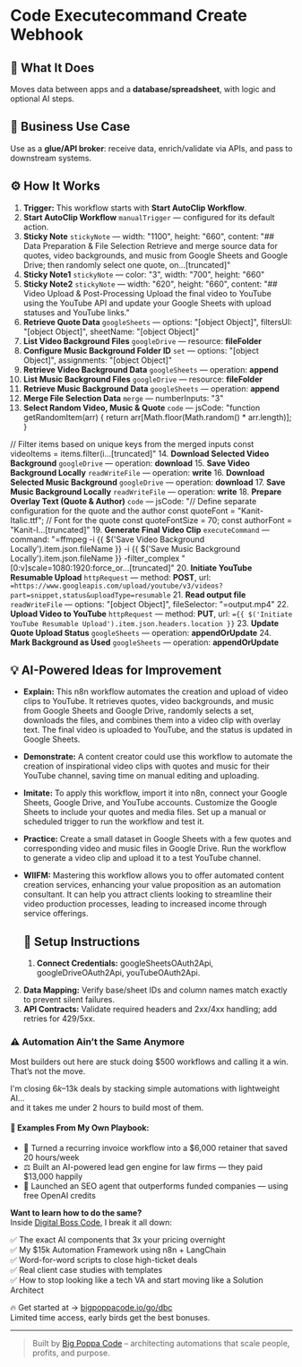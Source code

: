 # Code Executecommand Create Webhook
  ## 🚀 What It Does
  Moves data between apps and a **database/spreadsheet**, with logic and optional AI steps.
  
  ## 💼 Business Use Case
  Use as a **glue/API broker**: receive data, enrich/validate via APIs, and pass to downstream systems.
  
  ## ⚙️ How It Works
  1. **Trigger:** This workflow starts with **Start AutoClip Workflow**.
  2. **Start AutoClip Workflow** `manualTrigger` — configured for its default action.
3. **Sticky Note** `stickyNote` — width: "1100", height: "660", content: "## Data Preparation & File Selection
Retrieve and merge source data for quotes, video backgrounds, and music from Google Sheets and Google Drive; then randomly select one quote, on…[truncated]"
4. **Sticky Note1** `stickyNote` — color: "3", width: "700", height: "660"
5. **Sticky Note2** `stickyNote` — width: "620", height: "660", content: "## Video Upload & Post-Processing
Upload the final video to YouTube using the YouTube API and update your Google Sheets with upload statuses and YouTube links."
6. **Retrieve Quote Data** `googleSheets` — options: "[object Object]", filtersUI: "[object Object]", sheetName: "[object Object]"
7. **List Video Background Files** `googleDrive` — resource: **fileFolder**
8. **Configure Music Background Folder ID** `set` — options: "[object Object]", assignments: "[object Object]"
9. **Retrieve Video Background Data** `googleSheets` — operation: **append**
10. **List Music Background Files** `googleDrive` — resource: **fileFolder**
11. **Retrieve Music Background Data** `googleSheets` — operation: **append**
12. **Merge File Selection Data** `merge` — numberInputs: "3"
13. **Select Random Video, Music & Quote** `code` — jsCode: "function getRandomItem(arr) {
  return arr[Math.floor(Math.random() * arr.length)];
}

// Filter items based on unique keys from the merged inputs
const videoItems = items.filter(i…[truncated]"
14. **Download Selected Video Background** `googleDrive` — operation: **download**
15. **Save Video Background Locally** `readWriteFile` — operation: **write**
16. **Download Selected Music Background** `googleDrive` — operation: **download**
17. **Save Music Background Locally** `readWriteFile` — operation: **write**
18. **Prepare Overlay Text (Quote & Author)** `code` — jsCode: "// Define separate configuration for the quote and the author
const quoteFont = "Kanit-Italic.ttf";      // Font for the quote
const quoteFontSize = 70;
const authorFont = "Kanit-I…[truncated]"
19. **Generate Final Video Clip** `executeCommand` — command: "=ffmpeg -i {{ $('Save Video Background Locally').item.json.fileName }} -i {{ $('Save Music Background Locally').item.json.fileName }} -filter_complex "[0:v]scale=1080:1920:force_or…[truncated]"
20. **Initiate YouTube Resumable Upload** `httpRequest` — method: **POST**, url: `=https://www.googleapis.com/upload/youtube/v3/videos?part=snippet,status&uploadType=resumable`
21. **Read output file** `readWriteFile` — options: "[object Object]", fileSelector: "=output.mp4"
22. **Upload Video to YouTube** `httpRequest` — method: **PUT**, url: `={{ $('Initiate YouTube Resumable Upload').item.json.headers.location }}`
23. **Update Quote Upload Status** `googleSheets` — operation: **appendOrUpdate**
24. **Mark Background as Used** `googleSheets` — operation: **appendOrUpdate**
  
  ## 💡 AI-Powered Ideas for Improvement
  - **Explain:** This n8n workflow automates the creation and upload of video clips to YouTube. It retrieves quotes, video backgrounds, and music from Google Sheets and Google Drive, randomly selects a set, downloads the files, and combines them into a video clip with overlay text. The final video is uploaded to YouTube, and the status is updated in Google Sheets.

- **Demonstrate:** A content creator could use this workflow to automate the creation of inspirational video clips with quotes and music for their YouTube channel, saving time on manual editing and uploading.

- **Imitate:** To apply this workflow, import it into n8n, connect your Google Sheets, Google Drive, and YouTube accounts. Customize the Google Sheets to include your quotes and media files. Set up a manual or scheduled trigger to run the workflow and test it.

- **Practice:** Create a small dataset in Google Sheets with a few quotes and corresponding video and music files in Google Drive. Run the workflow to generate a video clip and upload it to a test YouTube channel.

- **WIIFM:** Mastering this workflow allows you to offer automated content creation services, enhancing your value proposition as an automation consultant. It can help you attract clients looking to streamline their video production processes, leading to increased income through service offerings.
  
  ## 🔧 Setup Instructions
  1. **Connect Credentials:** googleSheetsOAuth2Api, googleDriveOAuth2Api, youTubeOAuth2Api.
2. **Data Mapping:** Verify base/sheet IDs and column names match exactly to prevent silent failures.
3. **API Contracts:** Validate required headers and 2xx/4xx handling; add retries for 429/5xx.
  
### ⚠️ Automation Ain’t the Same Anymore

Most builders out here are stuck doing $500 workflows and calling it a win.  
That’s not the move.  

I'm closing $6k–$13k deals by stacking simple automations with lightweight AI...  
and it takes me under 2 hours to build most of them.

#### 🧠 Examples From My Own Playbook:
- 🔁 Turned a recurring invoice workflow into a $6,000 retainer that saved 20 hours/week  
- ⚖️ Built an AI-powered lead gen engine for law firms — they paid $13,000 happily  
- 🚀 Launched an SEO agent that outperforms funded companies — using free OpenAI credits  

**Want to learn how to do the same?**  
Inside [Digital Boss Code](https://bigpoppacode.io/go/dbc), I break it all down:

✅ The exact AI components that 3x your pricing overnight  
✅ My $15k Automation Framework using n8n + LangChain  
✅ Word-for-word scripts to close high-ticket deals  
✅ Real client case studies with templates  
✅ How to stop looking like a tech VA and start moving like a Solution Architect  

🔥 Get started at → [bigpoppacode.io/go/dbc](https://bigpoppacode.io/go/dbc)  
Limited time access, early birds get the best bonuses.

---
> Built by [Big Poppa Code](https://bigpoppacode.io) – architecting automations that scale people, profits, and purpose.
  